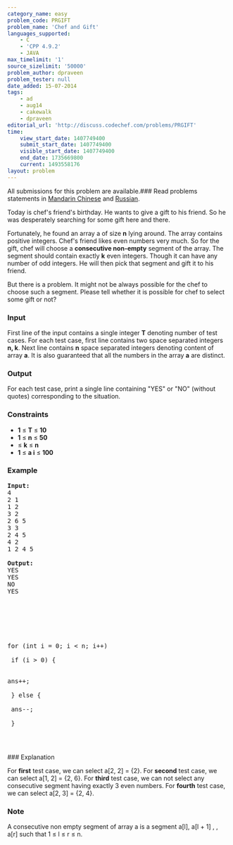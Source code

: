 ```yaml
---
category_name: easy
problem_code: PRGIFT
problem_name: 'Chef and Gift'
languages_supported:
    - C
    - 'CPP 4.9.2'
    - JAVA
max_timelimit: '1'
source_sizelimit: '50000'
problem_author: dpraveen
problem_tester: null
date_added: 15-07-2014
tags:
    - ad
    - aug14
    - cakewalk
    - dpraveen
editorial_url: 'http://discuss.codechef.com/problems/PRGIFT'
time:
    view_start_date: 1407749400
    submit_start_date: 1407749400
    visible_start_date: 1407749400
    end_date: 1735669800
    current: 1493558176
layout: problem
---
```

All submissions for this problem are available.###  Read problems statements in [Mandarin Chinese](http://www.codechef.com/download/translated/AUG14/mandarin/PRGIFT.pdf) and [Russian](http://www.codechef.com/download/translated/AUG14/russian/PRGIFT.pdf).

Today is chef's friend's birthday. He wants to give a gift to his friend. So he was desperately searching for some gift here and there.

Fortunately, he found an array a of size **n** lying around. The array contains positive integers. Chef's friend likes even numbers very much. So for the gift, chef will choose a  **consecutive non-empty** segment of the array. The segment should contain exactly **k** even integers. Though it can have any number of odd integers.
He will then pick that segment and gift it to his friend.

But there is a problem. It might not be always possible for the chef to choose such a segment. Please tell whether it is possible for chef to select some gift or not?

### Input

First line of the input contains a single integer  **T**  denoting number of test cases. 
For each test case, first line contains two space separated integers **n, k**. 
Next line contains **n** space separated integers denoting content of array **a**. 
It is also guaranteed that all the numbers in the array **a** are distinct.

### Output

For each test case, print a single line containing "YES" or "NO" (without quotes) corresponding to the situation.

### Constraints

- **1** ≤ **T** ≤ **10**
- **1** ≤ **n** ≤ **50**
- ≤ **k** ≤ **n**
- **1** ≤ **a i**  ≤ **100**

### Example

<pre><b>Input:</b>
4
2 1
1 2
3 2
2 6 5
3 3
2 4 5
4 2
1 2 4 5

<b>Output:</b>
YES
YES
NO
YES

</pre><pre><br></br>
for (int i = 0; i < n; i++)<br></br>
    if (i > 0) {<br></br>
       ans++;<br></br>
    } else {<br></br>
       ans--;<br></br>
    }<br></br>

</pre>
### Explanation

For  **first**  test case, we can select a\[2, 2\] = {2}. 
For **second**  test case, we can select a\[1, 2\] = {2, 6}. 
For **third**  test case, we can not select any consecutive segment having exactly 3 even numbers. 
For **fourth**  test case, we can select a\[2, 3\] = {2, 4}.

###  Note 

A consecutive non empty segment of array a is a segment a\[l\], a\[l + 1\] , , a\[r\] such that 1 ≤ l ≤ r ≤ n.
